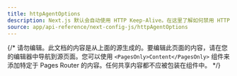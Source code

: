 ```yaml
---
title: httpAgentOptions
description: Next.js 默认会自动使用 HTTP Keep-Alive。在这里了解如何禁用 HTTP Keep-Alive。
source: app/api-reference/next-config-js/httpAgentOptions
---
```


{/* 请勿编辑。此文档的内容是从上面的源生成的。要编辑此页面的内容，请在您的编辑器中导航到源页面。您可以使用 `<PagesOnly>Content</PagesOnly>` 组件来添加特定于 Pages Router 的内容。任何共享内容都不应被包装在组件中。 */}